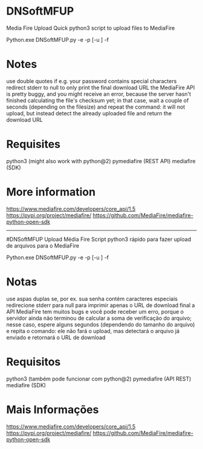 # DNSoftMFUP
Media Fire Upload
Quick python3 script to upload files to MediaFire

Python.exe DNSoftMFUP.py -e <MediaFireEMail> -p <MediaFirePassword> [-u <RemoteUploadFolder>] -f <Filepath>

# Notes
use double quotes if e.g. your password contains special characters
redirect stderr to null to only print the final download URL
the MediaFire API is pretty buggy, and you might receive an error, because the server hasn't finished calculating the file's checksum yet; in that case, wait a couple of seconds (depending on the filesize) and repeat the command: it will not upload, but instead detect the already uploaded file and return the download URL

# Requisites
python3 (might also work with python@2)
pymediafire (REST API)
mediafire (SDK)

# More information
https://www.mediafire.com/developers/core_api/1.5
https://pypi.org/project/mediafire/
https://github.com/MediaFire/mediafire-python-open-sdk


---------------------------------------------------------------------------------------------------------------------

#DNSoftMFUP
Upload Média Fire
Script python3 rápido para fazer upload de arquivos para o MediaFire

Python.exe DNSoftMFUP.py -e <E-Mail media fire> -p <Senha media fire> [-u <Nome pasta upload media fire>] -f <Caminho do arquivo no pc para upload>

# Notas
use aspas duplas se, por ex. sua senha contém caracteres especiais
redirecione stderr para null para imprimir apenas o URL de download final
a API MediaFire tem muitos bugs e você pode receber um erro, porque o servidor ainda não terminou de calcular a soma de verificação do arquivo; nesse caso, espere alguns segundos (dependendo do tamanho do arquivo) e repita o comando: ele não fará o upload, mas detectará o arquivo já enviado e retornará o URL de download

# Requisitos
python3 (também pode funcionar com python@2)
pymediafire (API REST)
mediafire (SDK)

# Mais Informações
https://www.mediafire.com/developers/core_api/1.5
https://pypi.org/project/mediafire/
https://github.com/MediaFire/mediafire-python-open-sdk
